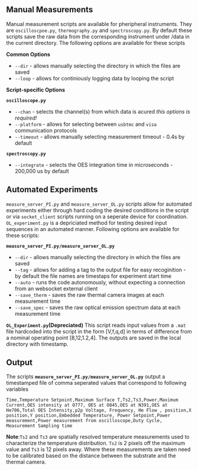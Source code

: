 ## Manual Measurements
Manual measurement scripts are available for pheripheral instruments. They are `oscilloscpoe.py`, `thermography.py` and `spectroscopy.py`. By default these scripts save the raw data from the corresponding instrument under /data in the current directory. The following options are available for these scripts

**Common Options**
* `--dir` - allows manually selecting the directory in which the files are saved
* `--loop` - allows for continiously logging data by looping the script

**Script-specific Options**

**`oscilloscope.py`**
* `--chan` - selects the channel(s) from which data is acured *this options is required!*
* `--platform` - allows for selecting between `usbtmc` and `visa` communication protocols
* `--timeout` - allows manually selecting measurement timeout - 0.4s by default

**`spectroscopy.py`**
* `--integrate` - selects the OES integration time in microseconds - 200,000 us by default

## Automated Experiments
`measure_server_PI.py` and `measure_server_OL.py` scripts allow for automated experiments either through hard coding the desired conditions in the script or via `socket_client` scripts running on a seperate device for coordination. `OL_experiment.py` is a depriciated method for testing desired input sequences in an automated manner. Following options are available for these scripts:

**`measure_server_PI.py/measure_server_OL.py`**
* `--dir` - allows manually selecting the directory in which the files are saved
* `--tag` - allows for adding a tag to the output file for easy recoginition - by default the file names are timestaps for experiment start time
* `--auto` - runs the code autonomously, without expecting a connection from an websocket external client
* `--save_therm` - saves the raw thermal camera images at each measurement time
* `--save_spec` - saves the raw optical emission spectrum data at each measurement time 

**`OL_Experiment.py`(Depreciated)**
This script reads input values from a `.mat` file hardcoded into the script in the form [V,f,q,d] in terms of difference from a nominal operating point [8,12,1.2,4]. The outputs are saved in the local directory with timestamp.


## Output 
The scripts **`measure_server_PI.py/measure_server_OL.py`** output a timestamped file of comma seperated values that correspond to following variables
```
Time,Temperature Setpoint,Maximum Surface T,Ts2,Ts3,Power,Maximum Current,OES intensity at O777, OES at O845,OES at N391,OES at He706,Total OES Intensity,p2p Voltage, Frequency, He Flow , position,X position,Y position,Embedded Temperature, Power Setpoint,Power measurement,Power measurement from oscilloscope,Duty Cycle, Measurement Sampling time
```

**Note**:`Ts2` and `Ts3` are spatially resolved temperature measurements used to characterize the temperature distribution. `Ts2` is 2 pixels off the maximum value and `Ts3` is 12 pixels away. Where these measurements are taken need to be calibrated based on the distance between the substrate and the thermal camera.
